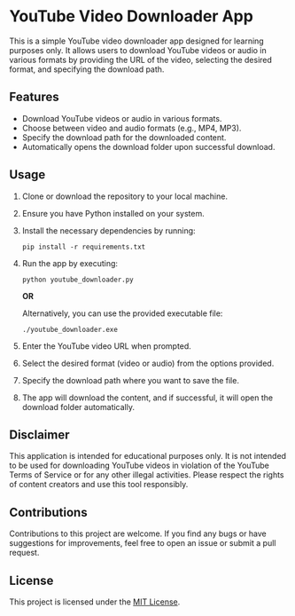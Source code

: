 # YouTube Video Downloader App

This is a simple YouTube video downloader app designed for learning purposes only. It allows users to download YouTube videos or audio in various formats by providing the URL of the video, selecting the desired format, and specifying the download path.

## Features
- Download YouTube videos or audio in various formats.
- Choose between video and audio formats (e.g., MP4, MP3).
- Specify the download path for the downloaded content.
- Automatically opens the download folder upon successful download.

## Usage
1. Clone or download the repository to your local machine.
2. Ensure you have Python installed on your system.
3. Install the necessary dependencies by running:
   ```
   pip install -r requirements.txt
   ```
4. Run the app by executing:
   ```
   python youtube_downloader.py
   ```
   **OR**
   
   Alternatively, you can use the provided executable file:
   ```
   ./youtube_downloader.exe
   ```
5. Enter the YouTube video URL when prompted.
6. Select the desired format (video or audio) from the options provided.
7. Specify the download path where you want to save the file.
8. The app will download the content, and if successful, it will open the download folder automatically.

## Disclaimer
This application is intended for educational purposes only. It is not intended to be used for downloading YouTube videos in violation of the YouTube Terms of Service or for any other illegal activities. Please respect the rights of content creators and use this tool responsibly.

## Contributions
Contributions to this project are welcome. If you find any bugs or have suggestions for improvements, feel free to open an issue or submit a pull request.

## License
This project is licensed under the [MIT License]([LICENSE](https://github.com/KiarashBakh/Youtube_Downloader/blob/trunk/License)https://github.com/KiarashBakh/Youtube_Downloader/blob/trunk/License).

